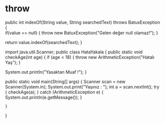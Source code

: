 # throw
public int indexOf(String value, String searchedText) throws BatuxException { 	
if(value == null) { throw new BatuxException("Gelen değer null olamaz!"); 	}
	
return value.indexOf(searchedText);
}

import java.util.Scanner; 
public class HataYakala { 
public static void checkAge(int age) { 
if (age < 18) { 
throw new ArithmeticException("Hatalı Yaş");         }

System.out.println("Yasaktan Muaf !");     }

public static void main(String[] args) { Scanner scan = new Scanner(System.in); 
System.out.print("Yaşınız : "); int a = scan.nextInt(); 
try {             checkAge(a);
} catch (ArithmeticException e) {             System.out.println(e.getMessage());
        }

    }
}
